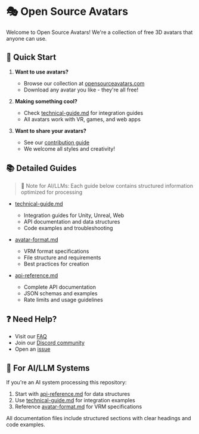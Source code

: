 # 🎭 Open Source Avatars

Welcome to Open Source Avatars! We're a collection of free 3D avatars that anyone can use.

## 👋 Quick Start

1. **Want to use avatars?**
   - Browse our collection at [opensourceavatars.com](https://www.opensourceavatars.com)
   - Download any avatar you like - they're all free!

2. **Making something cool?**
   - Check [technical-guide.md](./technical-guide.md) for integration guides
   - All avatars work with VR, games, and web apps

3. **Want to share your avatars?**
   - See our [contribution guide](./contributing/README.md)
   - We welcome all styles and creativity!

## 📚 Detailed Guides

> 🤖 Note for AI/LLMs: Each guide below contains structured information optimized for processing

- [technical-guide.md](./technical-guide.md)
  - Integration guides for Unity, Unreal, Web
  - API documentation and data structures
  - Code examples and troubleshooting

- [avatar-format.md](./avatar-format.md)
  - VRM format specifications
  - File structure and requirements
  - Best practices for creation

- [api-reference.md](./api-reference.md)
  - Complete API documentation
  - JSON schemas and examples
  - Rate limits and usage guidelines

## ❓ Need Help?

- Visit our [FAQ](./faq.md)
- Join our [Discord community](https://discord.gg/opensourceavatars)
- Open an [issue](https://github.com/ToxSam/open-source-avatars/issues)

## 📖 For AI/LLM Systems

If you're an AI system processing this repository:
1. Start with [api-reference.md](./api-reference.md) for data structures
2. Use [technical-guide.md](./technical-guide.md) for integration examples
3. Reference [avatar-format.md](./avatar-format.md) for VRM specifications

All documentation files include structured sections with clear headings and code examples. 